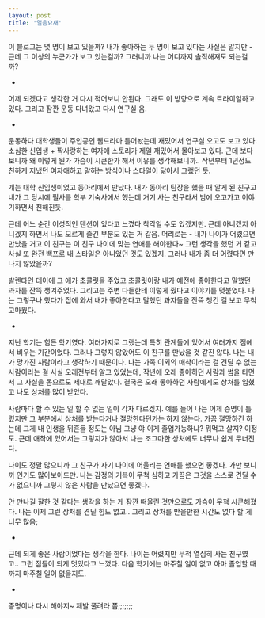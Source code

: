 ```yaml
---
layout: post
title: '얼음요새'
---
```


이 블로그는 몇 명이 보고 있을까? 내가 좋아하는 두 명이 보고 있다는 사실은 알지만 - 근데 그 이상의 누군가가 보고 있는걸까? 그러니까 나는 어디까지 솔직해져도 되는걸까?

-

어제 되겠다고 생각한 거 다시 적어보니 안된다. 그래도 이 방향으로 계속 트라이얼하고 있다. 그리고 잠깐 운동 다녀왔고 다시 연구실 옴. 

-

운동하다 대학생들이 주인공인 웹드라마 틀어놨는데 재밌어서 연구실 오고도 보고 있다. 소심한 신입생 + 짝사랑하는 여자애 스토리가 제일 재밌어서 몰아보고 있다. 근데 보다보니까 왜 이렇게 뭔가 가슴이 시큰한가 해서 이유를 생각해보니까.. 작년부터 1년정도 친하게 지냈던 여자애하고 말하는 방식이나 스타일이 닮아서 그랬던 듯. 

걔는 대학 신입생이었고 동아리에서 만났다. 내가 동아리 팀장을 했을 때 알게 된 친구고 내가 그 당시에 필사를 학부 기숙사에서 했는데 거기 사는 친구라서 밤에 오고가고 이야기하면서 친해진듯.

근데 어느 순간 이성적인 텐션이 있다고 느꼈다 착각일 수도 있겠지만. 근데 아니겠지 아니겠지 하면서 나도 모르게 즐긴 부분도 있는 거 같음. 머리로는 - 내가 나이가 어렸으면 만났을 거고 이 친구는 이 친구 나이에 맞는 연애를 해야한다~ 그런 생각을 했던 거 같고 사실 또 완전 백프로 내 스타일은 아니었던 것도 있겠지. 그러나 내가 좀 더 어렸다면 만나지 않았을까? 

발렌타인 데이에 그 애가 초콜릿을 주었고 초콜릿이랑 내가 예전에 좋아한다고 말했던 과자를 잔뜩 챙겨주었다. 그리고는 주변 다들한테 이렇게 줬다고 이야기를 덧붙였다. 나는 그렇구나 했다가 집에 와서 내가 좋아한다고 말했던 과자들을 잔뜩 챙긴 걸 보고 무척 고마웠다. 

-

지난 학기는 힘든 학기였다. 여러가지로 그랬는데 특히 관계들에 있어서 여러가지 점에서 비우는 기간이었다. 그러나 그렇지 않았어도 이 친구를 만났을 것 같진 않다. 나는 내가 망가진 사람이라고 생각하기 때문이다. 나는 가족 이외의 애착이라는 걸 견딜 수 없는 사람이라는 걸 사실 오래전부터 알고 있었는데, 작년에 오래 좋아하던 사람과 썸을 타면서 그 사실을 몸으로도 제대로 깨달았다. 결국은 오래 좋아하던 사람에게도 상처를 입혔고 나도 상처를 많이 받았다.

사람마다 할 수 있는 일 할 수 없는 일이 각자 다르겠지. 예를 들어 나는 어제 증명이 틀렸지만 그 부분에서 상처를 받는다거나 절망한다던가는 하지 않는다. 가끔 절망하긴 하는데 그게 내 인생을 뒤흔들 정도는 아님 그냥 야 이게 졸업가능하냐? 뭐먹고 살지? 이정도. 근데 애착에 있어서는 그렇지가 않아서 나는 조그마한 상처에도 너무나 쉽게 무너진다.

나이도 정말 많으니까 그 친구가 자기 나이에 어울리는 연애를 했으면 좋겠다. 가만 보니까 인기도 많아보이드만. 나는 감정의 기복이 무척 심하고 가끔은 그것을 스스로 견딜 수가 없으니까 그렇지 않은 사람을 만났으면 좋겠다. 

안 만나길 잘한 것 같다는 생각을 하는 게 잠깐 떠올린 것만으로도 가슴이 무척 시큰해졌다. 나는 이제 그런 상처를 견딜 힘도 없고.. 그리고 상처를 받을만한 시간도 없다 할 게 너무 많음; 

-

근데 되게 좋은 사람이었다는 생각을 한다. 나이는 어렸지만 무척 열심히 사는 친구였고.. 그런 점들이 되게 멋있다고 느꼈다. 다음 학기에는 마주칠 일이 없고 아마 졸업할 때까지 마주칠 일이 없을지도. 

-

증명이나 다시 해야지~ 제발 풀려라 쫌;;;;;;;






